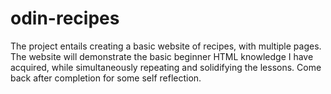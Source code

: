 # odin-recipes
The project entails creating a basic website of recipes,
with multiple pages. The website will demonstrate the 
basic beginner HTML knowledge I have acquired, while
simultaneously repeating and solidifying the lessons.
Come back after completion for some self reflection.